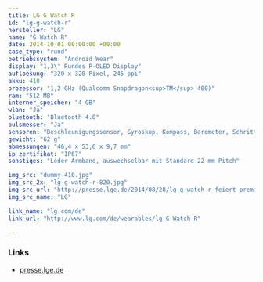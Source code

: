 ```yaml
---
title: LG G Watch R
id: "lg-g-watch-r"
hersteller: "LG"
name: "G Watch R"
date: 2014-10-01 00:00:00 +00:00
case_type: "rund"
betriebssystem: "Android Wear"
display: "1,3\" Rundes P-OLED Display"
aufloesung: "320 x 320 Pixel, 245 ppi"
akku: 410
prozessor: "1,2 GHz (Qualcomm Snapdragon<sup>TM</sup> 400)"
ram: "512 MB"
interner_speicher: "4 GB"
wlan: "Ja"
bluetooth: "Bluetooth 4.0"
pulsmesser: "Ja"
sensoren: "Beschleunigungssensor, Gyroskop, Kompass, Barometer, Schrittzähler"
gewicht: "62 g"
abmessungen: "46,4 x 53,6 x 9,7 mm"
ip_zertifikat: "IP67"
sonstiges: "Leder Armband, auswechselbar mit Standard 22 mm Pitch"

img_src: "dummy-410.jpg"
img_src_2x: "lg-g-watch-r-820.jpg"
img_src_url: "http://presse.lge.de/2014/08/28/lg-g-watch-r-feiert-premiere-auf-ifa/"
img_src_name: "LG"

link_name: "lg.com/de"
link_url: "http://www.lg.com/de/wearables/lg-G-Watch-R"

---
```


### Links
* [presse.lge.de](http://presse.lge.de/2014/08/28/lg-g-watch-r-feiert-premiere-auf-ifa/)
